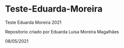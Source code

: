# Teste-Eduarda-Moreira
Teste Eduarda Moreira 2021

Repositorio criado por Eduarda Luisa Moreira Magalhães

08/05/2021

